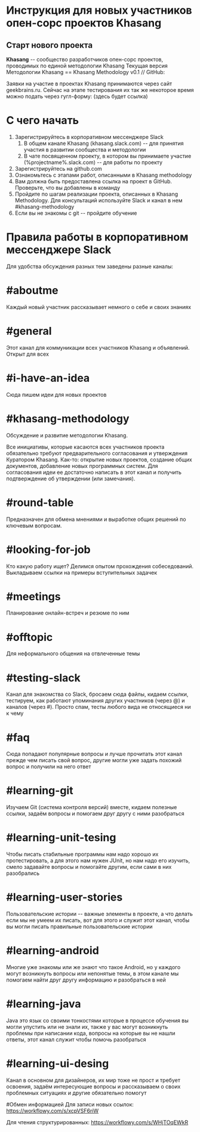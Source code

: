# Инструкция для новых участников опен-сорс проектов Khasang
Старт нового проекта
--------------------

**Khasang** -- сообщество разработчиков опен-сорс проектов, проводимых по единой методологии Khasang
Текущая версия Методологии Khasang == Khasang Methodology v0.1 // GitHub: 

Заявки на участие в проектах Khasang принимаются через сайт geekbrains.ru.
Сейчас на этапе тестирования их так же некоторое время можно подать через гугл-форму: (здесь будет ссылка)

# С чего начать
1. Зарегистрируйтесь в корпоративном мессенджере Slack
	 1. В общем канале Khasang (khasang.slack.com) -- для принятия участия в развитии сообщества и методологии
	 2. В чате посвященном проекту, в котором вы принимаете участие (%projectname%.slack.com) -- для работы по проекту
2. Зарегистрируйтесь на github.com
3. Ознакомьтесь с этапами работ, описанными в Khasang methodology
4. Вам должна быть предоставлена ссылка на проект в GitHub. Проверьте, что вы добавлены в команду
5. Пройдите по шагам реализации проекта, описанных в Khasang Methodology. Для консультаций используйте Slack и канал в нем #khasang-methodology
6. Если вы не знакомы с git -- пройдите обучение

# Правила работы в корпоративном мессенджере Slack

Для удобства обсуждения разных тем заведены разные каналы:

# #aboutme
Каждый новый участник рассказывает немного о себе и своих знаниях

# #general
Этот канал для коммуникации всех участников Khasang и объявлений. Открыт для всех

# #i-have-an-idea
Сюда пишем идеи для новых проектов 

# #khasang-methodology
Обсуждение и развитие методологии Khasang.

Все инициативы, которые касаются всех участников проекта обязательно требуют предварительного согласования и утверждения Куратором Khasang. Как-то: открытие новых проектов, создание общих документов, добавление новых программных систем. Для согласования идеи ее достаточно написать в этот канал и получить подтверждение об утверждении (или замечания).

# #round-table
Предназначен для обмена мнениями и выработке общих решений по ключевым вопросам.

# #looking-for-job
Кто какую работу ищет? Делимся опытом прохождения собеседований. Выкладываем ссылки на примеры вступительных задачек

# #meetings
Планирование онлайн-встреч и резюме по ним

# #offtopic
Для неформального общения на отвлеченные темы

# #testing-slack
Канал для знакомства со Slack, бросаем сюда файлы, кидаем ссылки, тестируем, как работают упоминания других участников (через @) и каналов (через #). Просто спам, тесты любого вида не относящиеся ни к чему

# #faq
Сюда попадают популярные вопросы и лучше прочитать этот канал прежде чем писать свой вопрос, другие могли уже задать похожий вопрос и получили на него ответ

# #learning-git
Изучаем Git (система контроля версий) вместе, кидаем полезные ссылки,  задаём вопросы и помогаем друг другу с ними разобраться 

# #learning-unit-tesing
Чтобы писать стабильные программы нам надо хорошо их протестировать, а для этого нам нужен JUnit, но нам надо его изучить, смело задавайте вопросы и помогайте другим, если сами в них разобрались  

# #learning-user-stories
Пользовательские истории -- важные элементы в проекте, а что делать если мы не умеем их писать, вот для этого и служит этот канал, чтобы вы могли писать правильные пользовательские истории 

# #learning-android
Многие уже знакомы или же знают что такое Android, но у каждого могут возникнуть вопросы или непонятые темы, в этом канале мы помогаем найти друг другу информацию и разобраться в ней 

# #learning-java
Java это язык со своими тонкостями которые в процессе обучения вы могли упустить или не знали их, также у вас могут возникнуть проблемы при написании кода, вопросы на которые вы не нашли ответы, этот канал служит чтобы помочь разобраться 

# #learning-ui-desing
Канал в основном для дизайнеров, их мир тоже не прост и требует освоения, задаём интересующие вопросы и рассказываем о своих проблемных ситуациях и другие обязательно помогут

#Обмен информацией
Для записи новых ссылок: https://workflowy.com/s/xcpVSF6riW  

Для чтения структурированных: https://workflowy.com/s/WHjTOqEWkR
